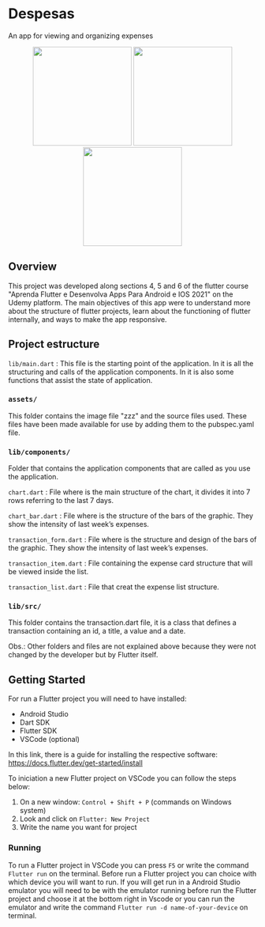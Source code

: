 # Despesas
An app for viewing and organizing expenses

<div align="center">
<img src="https://user-images.githubusercontent.com/58363666/154751947-0823da66-94b6-4992-b22e-bf8d188e3b41.jpg " width="200px">
<img src="https://user-images.githubusercontent.com/58363666/154754299-012afa4a-f6fb-40bf-9a18-ff1820747c9e.jpg" width="200px">
<img src="https://user-images.githubusercontent.com/58363666/154754516-15e016fd-6554-4af4-9169-6e69ab54d115.jpg" width="200px">
</div>

## Overview

This project was developed along sections 4, 5 and 6 of the flutter course "Aprenda Flutter e Desenvolva Apps Para Android e IOS 2021" on the Udemy platform. The main objectives of this app were to understand more about the structure of flutter projects, learn about the functioning of flutter internally, and ways to make the app responsive.



## Project estructure

 `lib/main.dart` : This file is the starting point of the application. In it is all the structuring and calls of the application components. In it is also some functions that assist the state of application.
 
### `assets/`

  This folder contains the image file "zzz" and the source files used. These files have been made available for use by adding them to the pubspec.yaml file.


### `lib/components/`
  
  Folder that contains the application components that are called as you use the application.
  
   `chart.dart` : File where is the main structure of the chart, it divides it into 7 rows referring to the last 7 days.
    
   `chart_bar.dart` : File where is the structure of the bars of the graphic. They show the intensity of last week’s expenses.
    
   `transaction_form.dart` : File where is the structure and design of the bars of the graphic. They show the intensity of last week’s expenses.
    
   `transaction_item.dart` : File containing the expense card structure that will be viewed inside the list.
    
   `transaction_list.dart` : File that creat the expense list structure.


### `lib/src/`
  
  This folder contains the transaction.dart file, it is a class that defines a transaction containing an id, a title, a value and a date.
  
  
  
 Obs.: Other folders and files are not explained above because they were not changed by the developer but by Flutter itself.
 
 
 ## Getting Started

For run a Flutter project you will need to have installed:
* Android Studio
* Dart SDK
* Flutter SDK
* VSCode (optional)

In this link, there is a guide for installing the respective software: https://docs.flutter.dev/get-started/install

To iniciation a new Flutter project on VSCode you can follow the steps below:
1. On a new window: `Control + Shift + P` (commands on Windows system)
2. Look and click on `Flutter: New Project`
3. Write the name you want for project

### Running

To run a Flutter project in VSCode you can press `F5` or write the command `Flutter run` on the terminal. Before run a Flutter project you can choice with which device you will want to run. If you will get run in a Android Studio emulator you will need to be with the emulator running before run the Flutter project and choose it at the bottom right in Vscode or you can run the emulator and write the command `Flutter run -d name-of-your-device` on terminal. 

